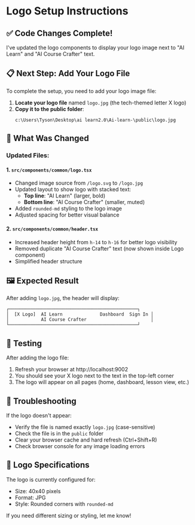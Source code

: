 # Logo Setup Instructions

## ✅ Code Changes Complete!

I've updated the logo components to display your logo image next to "AI Learn" and "AI Course Crafter" text.

## 📋 Next Step: Add Your Logo File

To complete the setup, you need to add your logo image file:

1. **Locate your logo file** named `logo.jpg` (the tech-themed letter X logo)
2. **Copy it to the public folder**:
   ```
   c:\Users\Tyson\Desktop\ai learn2.0\Ai-learn-\public\logo.jpg
   ```

## 🎨 What Was Changed

### Updated Files:

#### 1. `src/components/common/logo.tsx`

- Changed image source from `/logo.svg` to `/logo.jpg`
- Updated layout to show logo with stacked text:
  - **Top line**: "AI Learn" (larger, bold)
  - **Bottom line**: "AI Course Crafter" (smaller, muted)
- Added `rounded-md` styling to the logo image
- Adjusted spacing for better visual balance

#### 2. `src/components/common/header.tsx`

- Increased header height from `h-14` to `h-16` for better logo visibility
- Removed duplicate "AI Course Crafter" text (now shown inside Logo component)
- Simplified header structure

## 🖼️ Expected Result

After adding `logo.jpg`, the header will display:

```
┌────────────────────────────────────────────────┐
│  [X Logo]  AI Learn              Dashboard  Sign In │
│            AI Course Crafter                        │
└────────────────────────────────────────────────┘
```

## 🚀 Testing

After adding the logo file:

1. Refresh your browser at http://localhost:9002
2. You should see your X logo next to the text in the top-left corner
3. The logo will appear on all pages (home, dashboard, lesson view, etc.)

## 🔧 Troubleshooting

If the logo doesn't appear:

- Verify the file is named exactly `logo.jpg` (case-sensitive)
- Check the file is in the `public` folder
- Clear your browser cache and hard refresh (Ctrl+Shift+R)
- Check browser console for any image loading errors

## 📐 Logo Specifications

The logo is currently configured for:

- Size: 40x40 pixels
- Format: JPG
- Style: Rounded corners with `rounded-md`

If you need different sizing or styling, let me know!
